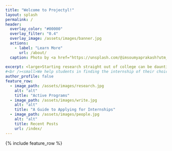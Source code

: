 ```yaml
---
title: "Welcome to Projectyl!"
layout: splash
permalink: /
header:
  overlay_color: "#00000"
  overlay_filter: "0.4"
  overlay_image: /assets/images/banner.jpg
  actions:
    - label: "Learn More"
      url: /about/
  caption: Photo by <a href="https://unsplash.com/@imsoumyaprakash?utm_source=unsplash&utm_medium=referral&utm_content=creditCopyText">Soumya Prakash Sahoo</a> on <a href="https://unsplash.com/s/photos/nature-green?utm_source=unsplash&utm_medium=referral&utm_content=creditCopyText">Unsplash</a>
  
excerpt: <large>Starting research straight out of college can be daunting - we are here to make it easier.</large>
#<br /><small>We help students in finding the internship of their choice and applying there.</small>
author_profile: false
feature_row:
  - image_path: /assets/images/research.jpg
    alt: "alt"
    title: "Active Programs"
  - image_path: /assets/images/write.jpg
    alt: "alt"
    title: "A Guide to Applying for Internships"
  - image_path: /assets/images/people.jpg
    alt: "alt"
    title: Recent Posts
    url: /index/
---
```


{% include feature_row %}


